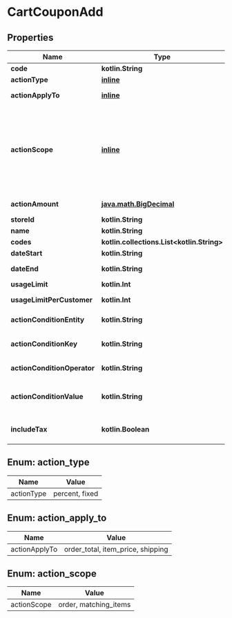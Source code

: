
# CartCouponAdd

## Properties
| Name | Type | Description | Notes |
| ------------ | ------------- | ------------- | ------------- |
| **code** | **kotlin.String** | Coupon code |  |
| **actionType** | [**inline**](#ActionType) | Coupon discount type |  |
| **actionApplyTo** | [**inline**](#ActionApplyTo) | Defines where discount should be applied |  |
| **actionScope** | [**inline**](#ActionScope) | Specify how discount should be applied. If scope&#x3D;matching_items, then discount will be applied to each of the items that match action conditions. Scope order means that discount will be applied once. |  |
| **actionAmount** | [**java.math.BigDecimal**](java.math.BigDecimal.md) | Defines the discount amount value. |  |
| **storeId** | **kotlin.String** | Store Id |  [optional] |
| **name** | **kotlin.String** | Coupon name |  [optional] |
| **codes** | **kotlin.collections.List&lt;kotlin.String&gt;** | Entity codes |  [optional] |
| **dateStart** | **kotlin.String** | Date start |  [optional] |
| **dateEnd** | **kotlin.String** | Defines when discount code will be expired. |  [optional] |
| **usageLimit** | **kotlin.Int** | Usage limit for coupon. |  [optional] |
| **usageLimitPerCustomer** | **kotlin.Int** | Usage limit per customer. |  [optional] |
| **actionConditionEntity** | **kotlin.String** | Defines entity for action condition. |  [optional] |
| **actionConditionKey** | **kotlin.String** | Defines entity attribute code for action condition. |  [optional] |
| **actionConditionOperator** | **kotlin.String** | Defines condition operator. |  [optional] |
| **actionConditionValue** | **kotlin.String** | Defines condition attribute value/s. Can be comma separated string. |  [optional] |
| **includeTax** | **kotlin.Boolean** | Indicates whether to apply a discount for taxes. |  [optional] |


<a id="ActionType"></a>
## Enum: action_type
| Name | Value |
| ---- | ----- |
| actionType | percent, fixed |


<a id="ActionApplyTo"></a>
## Enum: action_apply_to
| Name | Value |
| ---- | ----- |
| actionApplyTo | order_total, item_price, shipping |


<a id="ActionScope"></a>
## Enum: action_scope
| Name | Value |
| ---- | ----- |
| actionScope | order, matching_items |



